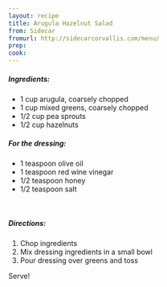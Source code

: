 ```yaml
---
layout: recipe
title: Arugula Hazelnut Salad
from: Sidecar
fromurl: http://sidecarcorvallis.com/menu/
prep: 
cook: 
---
```


##### Ingredients:

* 1 cup arugula, coarsely chopped
* 1 cup mixed greens, coarsely chopped
* 1/2 cup pea sprouts
* 1/2 cup hazelnuts

##### For the dressing:
* 1 teaspoon olive oil
* 1 teaspoon red wine vinegar
* 1/2 teaspoon honey
* 1/2 teaspoon salt

<br>

##### Directions:

1. Chop ingredients
2. Mix dressing ingredients in a small bowl
3. Pour dressing over greens and toss

Serve!
